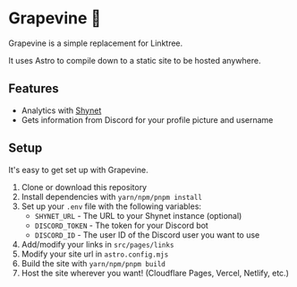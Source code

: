 # Grapevine 🍇

Grapevine is a simple replacement for Linktree.

It uses Astro to compile down to a static site to be hosted anywhere.

## Features

- Analytics with [Shynet](https://github.com/milesmcc/shynet)
- Gets information from Discord for your profile picture and username

## Setup

It's easy to get set up with Grapevine.

1. Clone or download this repository
2. Install dependencies with `yarn/npm/pnpm install`
3. Set up your `.env` file with the following variables:
   - `SHYNET_URL` - The URL to your Shynet instance (optional)
   - `DISCORD_TOKEN` - The token for your Discord bot
   - `DISCORD_ID` - The user ID of the Discord user you want to use
4. Add/modify your links in `src/pages/links`
5. Modify your site url in `astro.config.mjs`
6. Build the site with `yarn/npm/pnpm build`
7. Host the site wherever you want! (Cloudflare Pages, Vercel, Netlify, etc.)

